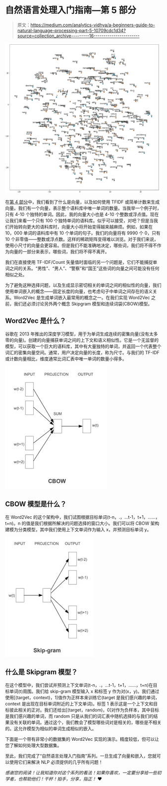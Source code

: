 # 自然语言处理入门指南—第 5 部分

> 原文：<https://medium.com/analytics-vidhya/a-beginners-guide-to-natural-language-processing-part-5-10709cdc1d34?source=collection_archive---------16----------------------->

![](img/306b08b6ae11bafab9fb404b0222faca.png)

在[第 4 部分](/analytics-vidhya/a-beginners-guide-to-natural-language-processing-part-4-734b995c53ea)中，我们看到了什么是向量，以及如何使用 TFIDF 或简单计数来生成向量。我们有一个向量，表示整个语料库中唯一单词的数量。当我举一个例子时，只有 4-10 个独特的单词。因此，我的向量大小也是 4-10 个整数或浮点值。现在让我们来看一个只有 100 个独特单词的语料库。似乎可以接受，对吧？但是当我们开始转向更大的语料库时，向量大小将开始变得越来越麻烦。例如，如果在 10，000 单词的语料库中有 10 个单词的句子。我们的向量将有 9990 个 0，只有 10 个非零值——整数或浮点数。这样的稀疏矩阵变得难以浏览。对于我们来说，使用小尺寸的向量会更容易。但是我们不能准确地决定，哪些词，我们将不得不作为向量的一部分来表示，哪些词，我们将不得不离开。

我们在直接使用 TF-IDF/Count 矢量值时面临的另一个问题是，它们不能捕捉单词之间的关系。“男性”、“男人”、“警察”和“国王”这些词的向量之间可能没有任何相似之处。

为了避免这种选择问题，以及生成显示密切相关的单词之间的相似性的向量，我们使用单词嵌入的概念——固定长度的向量，也考虑句子中单词之间存在的语义关系。Word2Vec 是生成单词嵌入最常用的概念之一。在我们实现 Word2Vec 之前，我们还必须讨论另外两个概念 Skipgram 模型和连续词袋(CBOW)模型。

## Word2Vec 是什么？

谷歌在 2013 年推出的深度学习模型，用于为单词生成连续的密集向量(没有太多零的向量)。创建的向量捕获单词之间的上下文和语义相似性。它是一个无监督的模型，可以获取一个巨大的语料库，其中有大量独特的单词，并返回一个代表整个词汇的密集向量空间。通常，用户决定向量的长度，称为尺寸。与我们的 TF-IDF 或计数向量相比，维度通常比词汇表中唯一单词的数量小得多。

![](img/a66b917efd8a5d44e51b5cf4c1db9392.png)

## CBOW 模型是什么？

在 Word2Vec 的这个架构中，我们试图根据目标单词(t-n，.，…t-1，t+1，……，t+n)。n 的值是我们根据所解决的问题选择的窗口大小。我们可以将 CBOW 架构建模为分类模型，其中我们使用上下文单词作为输入 x，并预测目标单词 y。

![](img/994d8cc0e31f94bae5dbf6f0dbce36c1.png)

## 什么是 Skipgram 模型？

在这个模型中，我们尝试并预测上下文单词(t-n，.，…t-1，t+1，……，t+n)在目标单词(t)周围。我们给 skip-gram 模型输入 x 和标签 y 作为对(x，y)。我们通过使用[(target，context)，1]值作为正样本来训练它(target 是我们感兴趣的单词，context 是出现在目标单词附近的上下文单词)。标签 1 表示这是一个上下文和目标彼此相关的正对。我们还给出[(target，random)，0]对作为负样本，其中目标是我们感兴趣的单词，而 random 只是从我们的词汇表中随机选择的与我们的结果没有关联的单词。通过这个，我们教会了模型哪些词对是相关的，哪些是不相关的。这允许模型为相似的单词生成相似的嵌入。

下面是一个带有非常小的数据集的 Word2Vec 实现的演示。精度较低，但可以让您了解如何处理大型数据集。

至此，我们完成了“自然语言处理入门指南”系列。一旦生成了向量和嵌入，您就可以使用它们来解决 NLP 必须提供的几乎所有问题！

*感谢您的阅读！让我知道你对这个系列的看法！如果你喜欢，一定要分享给一些初学者，也帮助他们！干杯！拍手，分享，指正！* ❤